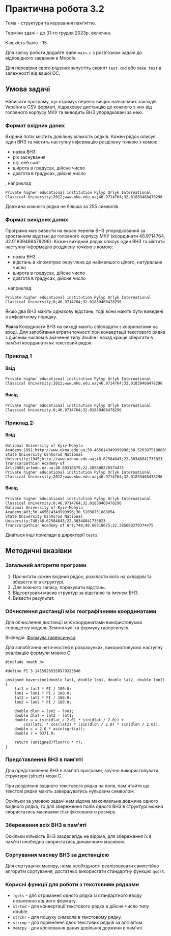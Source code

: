 # Практична робота 3.2

Тема - структури та керування пам'яттю.

Терміни здачі - до 31-го грудня 2023р. включно.

Кількість балів - 15.

Для заліку роботи додайте файл `main.c` з розв'язком задачі до відповідного завдання в Moodle.

Для перевірки свого рішення запустіть скрипт `test.cmd` або `make test` в залежності від вашої ОС.

## Умова задачі

Написати програму, що отримує перелік вищих навчальних закладів України в CSV форматі, підраховує дистанцію до кожного з них від головного корпусу МКУ та виводить ВНЗ упорядковані за нею.

### Формат вхідних даних

Вхідний потік містить довільну кількість рядків.
Кожен рядок описує один ВНЗ та містить наступну інформацію розділену точкою з комою:

* назва ВНЗ
* рік заснування
* оф. веб сайт
* широта в градусах, дійсне число
* довгота в градусах, дійсне число

, наприклад

```
Private higher educational institution Pylyp Orlyk International Classical University;2012;www.mku.edu.ua;46.9714764;32.01839468478296
```

Довжина кожного рядка не більша за 255 символів.

### Формат вихідних даних

Програма має вивести на екран перелік ВНЗ упорядкований за зростанням відстані до головного корпусу МКУ (координати 46.9714764, 32.01839468478296).
Кожен вихідний рядок описує один ВНЗ та містить наступну інформацію розділену точкою з комою:

* назва ВНЗ
* відстань в кілометрах округленa до найменшого цілого, натуральне число
* широта в градусах, дійсне число
* довгота в градусах, дійсне число

, наприклад

```
Private higher educational institution Pylyp Orlyk International Classical University;0;46.9714764;32.01839468478296
```

Якщо два ВНЗ мають однакову відстань, тоді вони мають бути виведені в алфавітному порядку.

**Увага** Координати ВНЗ на виході мають співпадати з кооринатами на вході. Для запобігання втрати точності при конвертації текстового рядка з дійсним числом в значення типу double і назад краще зберігати в пам'яті координати як текстовий рядок.

### Приклад 1

#### Ввід

```
Private higher educational institution Pylyp Orlyk International Classical University;2012;www.mku.edu.ua;46.9714764;32.01839468478296
```

#### Вивід

```
Private higher educational institution Pylyp Orlyk International Classical University;0;46.9714764;32.01839468478296
```

### Приклад 2:

#### Ввід

```
National University of Kyiv-Mohyla Academy;1991;http://www.ukma.edu.ua;50.465614349999996;30.52038751888054
State University Uzhhorod National University;1945;http://www.uzhnu.edu.ua;48.62584645;22.30348841735823
Transcarpathian Academy of Art;2003;artedu.uz.ua;48.60318675;22.285608270374475
Private higher educational institution Pylyp Orlyk International Classical University;2012;www.mku.edu.ua;46.9714764;32.01839468478296
```

#### Вивід

```
Private higher educational institution Pylyp Orlyk International Classical University;0;46.9714764;32.01839468478296
National University of Kyiv-Mohyla Academy;403;50.465614349999996;30.52038751888054
State University Uzhhorod National University;748;48.62584645;22.30348841735823
Transcarpathian Academy of Art;748;48.60318675;22.285608270374475
```

Дивіться інші приклади в директорії `tests`.

## Методичні вказівки

### Загальний алгоритм програми

1. Прочитати кожен вхідний рядок, розкласти його на складові та зберегти їх в структурі. 
2. Для кожного запису, порахувати відстань.
3. Відсортувати масив структур за відстаню та іменем ВНЗ.
4. Вивести результат.

### Обчислення дистанції між географічними координатами

Для обчислення дистанції між координатами використовуємо спрощенну модель Земної кулі та формулу гаверсинусу.

Вікіпедія: [Формула гаверсинуса](https://uk.wikipedia.org/wiki/%D0%A4%D0%BE%D1%80%D0%BC%D1%83%D0%BB%D0%B0_%D0%B3%D0%B0%D0%B2%D0%B5%D1%80%D1%81%D0%B8%D0%BD%D1%83%D1%81%D0%B0)

Для запобігання неточностей в розрахунках, використовуємо наступну реалізацію формули мовою C:

```
#include <math.h>

#define PI 3.14159265358979323846

unsigned haversine(double lat1, double lon1, double lat2, double lon2)
{
    lat1 = lat1 * PI / 180.0;
    lon1 = lon1 * PI / 180.0;
    lat2 = lat2 * PI / 180.0;
    lon2 = lon2 * PI / 180.0;

    double dlon = lon2 - lon1;
    double dlat = lat2 - lat1;
    double a = (sin(dlat / 2.0) * sin(dlat / 2.0)) +
        cos(lat1) * cos(lat2) * (sin(dlon / 2.0) * sin(dlon / 2.0));
    double c = 2.0 * asin(sqrt(a));
    double r = 6371.0;

    return (unsigned)floor(c * r);
}
```

### Представлення ВНЗ в пам'яті

Для представлення ВНЗ в пам'яті програми, зручно використовувати структури (struct) мови C.

При розділенні вхідного текстового рядка на поля, пам'ятайте що текстові рядки мають завершуватись нульовим символом.

Оскільки за умовою задачі нам відома максимальна довжина одного вхідного рядка, то для збереження полів одного ВНЗ в структурі можна скористатись масивами `char` фіксованого розміру.

### Збереження всіх ВНЗ в пам'яті

Оскільки кількість ВНЗ зазделегідь не відома, для збереження їх в пам'яті необхідно скористатись динамічним масивом.

### Сортування масиву ВНЗ за дистанцією

Для сортування масиву, нема необхідності реалізовувати самостійно алгоритм сортування, достатньо використати стандартну функцію `qsort`.

### Корисні функції для роботи з текстовими рядками

* `fgets` - для отримання одного рядка зі стандартного вводу незалежно від його формату.
* `strtod` - для конвертації текстового рядка в дійсне число типу double.
* `strchr` - для пошуку символа в текстовому рядку.
* `strcmp` - для порівняння двох текстових рядків за алфівітом.
* `memcpy` - для копіювання даних довільної довжини в пам'яті.

